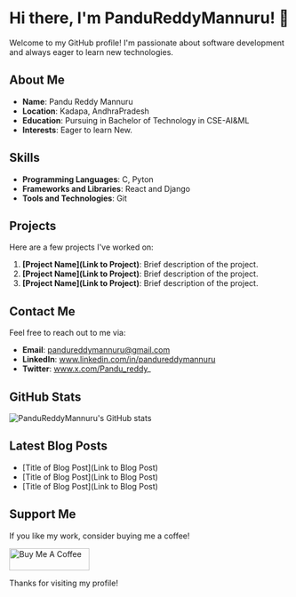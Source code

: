 # Hi there, I'm PanduReddyMannuru! 👋

Welcome to my GitHub profile! I'm passionate about software development and always eager to learn new technologies.

## About Me

- **Name**: Pandu Reddy Mannuru
- **Location**: Kadapa, AndhraPradesh
- **Education**: Pursuing in Bachelor of Technology in CSE-AI&ML
- **Interests**: Eager to learn New.

## Skills

- **Programming Languages**: C, Pyton
- **Frameworks and Libraries**: React and Django
- **Tools and Technologies**: Git

## Projects

Here are a few projects I've worked on:

1. **[Project Name](Link to Project)**: Brief description of the project.
2. **[Project Name](Link to Project)**: Brief description of the project.
3. **[Project Name](Link to Project)**: Brief description of the project.

## Contact Me

Feel free to reach out to me via:

- **Email**: pandureddymannuru@gmail.com
- **LinkedIn**: www.linkedin.com/in/pandureddymannuru
- **Twitter**: www.x.com/Pandu_reddy_

## GitHub Stats

![PanduReddyMannuru's GitHub stats](https://github-readme-stats.vercel.app/api?username=PanduReddyMannuru&show_icons=true&theme=radical)

## Latest Blog Posts

<!-- BLOG-POST-LIST:START -->
- [Title of Blog Post](Link to Blog Post)
- [Title of Blog Post](Link to Blog Post)
- [Title of Blog Post](Link to Blog Post)
<!-- BLOG-POST-LIST:END -->

## Support Me

If you like my work, consider buying me a coffee! 

<a href="https://www.buymeacoffee.com/yourusername" target="_blank"><img src="https://www.buymeacoffee.com/assets/img/guidelines/download-assets-sm-1.svg" alt="Buy Me A Coffee" style="height: 40px !important;width: 144px !important;" ></a>

Thanks for visiting my profile!
